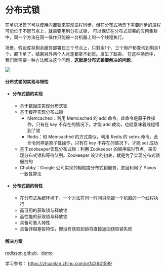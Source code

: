 # 分布式锁

在单机场景下可以使用内置锁来实现进程同步，但在分布式场景下需要同步的进程可能位于不同节点上，就需要用到分布式锁， 可以保证在分布式部署的应用集群中，同一个方法在同一操作只能被一台机器上的一个线程执行。

场景，假设库存剩余服务部署在三个节点上，只剩余1个，三个用户都查询到剩余1个，都下单了，结果另外两个人肯定都拿不到货。发生了超卖， 在这种场景中，我们就需要一种方法解决这个问题，**这就是分布式锁要解决的问题**。 

![](https://pic1.zhimg.com/80/v2-a3bd57a68d71f4a70aee9fadac12178c_720w.jpg) 

#### **分布式锁的实现与特性**

- #### **分布式锁的实现**

  - 基于数据库实现分布式锁
  - 基于缓存实现分布式锁
    - Memcached：利用 Memcached 的 add 命令。此命令是原子性操作，只有在 key 不存在的情况下，才能 add 成功，也就意味着线程得到了锁 
    - Redis：和 Memcached 的方式类似，利用 Redis 的 setnx 命令。此命令同样是原子性操作，只有在 key 不存在的情况下，才能 set 成功
  - 基于zookeeper实现分布式锁：利用 Zookeeper 的顺序临时节点，来实现分布式锁和等待队列。Zookeeper 设计的初衷，就是为了实现分布式锁服务的 
  - Chubby：Google 公司实现的粗粒度分布式锁服务，底层利用了 Paxos 一致性算法 

- #### **分布式锁的特性**

  -  在分布式系统环境下，一个方法在同一时间只能被一个机器的一个线程执行 
  -  高可用的获取锁与释放锁 
  -  高性能的获取锁与释放锁 
  -  具备可重入特性 
  -  具备非阻塞锁特性，即没有获取到锁将直接返回获取锁失败 

#### 解决方案

[redisson github](https://github.com/redisson/redisson/wiki/目录)，[demo](https://gitee.com/zhangsike/springboot-learn/tree/master/springboot-redisson)

学习参考： https://zhuanlan.zhihu.com/p/143641599 

